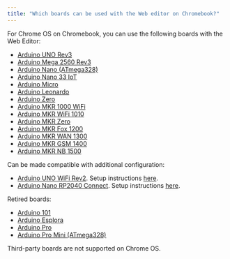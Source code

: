 ```yaml
---
title: "Which boards can be used with the Web editor on Chromebook?"
---
```


For Chrome OS on Chromebook, you can use the following boards with the Web Editor:

* [Arduino UNO Rev3](https://docs.arduino.cc/hardware/uno-rev3)
* [Arduino Mega 2560 Rev3](https://docs.arduino.cc/hardware/mega-2560)
* [Arduino Nano (ATmega328)](https://docs.arduino.cc/hardware/nano)
* [Arduino Nano 33 IoT](https://docs.arduino.cc/hardware/nano-33-iot)
* [Arduino Micro](https://docs.arduino.cc/hardware/micro)
* [Arduino Leonardo](https://docs.arduino.cc/hardware/leonardo)
* [Arduino Zero](https://docs.arduino.cc/hardware/zero)
* [Arduino MKR 1000 WiFi](https://docs.arduino.cc/hardware/mkr-1000-wifi)
* [Arduino MKR WiFi 1010](https://docs.arduino.cc/hardware/mkr-wifi-1010)
* [Arduino MKR Zero](https://docs.arduino.cc/hardware/mkr-zero)
* [Arduino MKR Fox 1200](https://docs.arduino.cc/hardware/mkr-fox-1200)
* [Arduino MKR WAN 1300](https://docs.arduino.cc/hardware/mkr-wan-1300)
* [Arduino MKR GSM 1400](https://docs.arduino.cc/hardware/mkr-gsm-1400)
* [Arduino MKR NB 1500](https://docs.arduino.cc/hardware/mkr-nb-1500)

Can be made compatible with additional configuration:

* [Arduino UNO WiFi Rev2](https://docs.arduino.cc/hardware/uno-wifi-rev2). Setup instructions [here](https://docscontent-karlsoderbychromebookunowifire.gtsb.io/tutorials/uno-wifi-rev2/uno-wifi-r2-chromebook-installation).
* [Arduino Nano RP2040 Connect](https://docs.arduino.cc/hardware/nano-rp2040-connect). Setup instructions [here](https://docs.arduino.cc/tutorials/nano-rp2040-connect/rp2040-chromebook-upload).

Retired boards:

* [Arduino 101](https://docs.arduino.cc/retired/boards/arduino-101-619)
* [Arduino Esplora](https://docs.arduino.cc/retired/boards/arduino-esplora)
* [Arduino Pro](https://docs.arduino.cc/retired/boards/arduino-pro)
* [Arduino Pro Mini (ATmega328)](https://docs.arduino.cc/retired/boards/arduino-pro-mini)

Third-party boards are not supported on Chrome OS.
